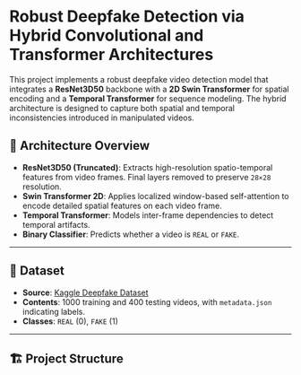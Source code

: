 # Robust Deepfake Detection via Hybrid Convolutional and Transformer Architectures

This project implements a robust deepfake video detection model that integrates a **ResNet3D50** backbone with a **2D Swin Transformer** for spatial encoding and a **Temporal Transformer** for sequence modeling. The hybrid architecture is designed to capture both spatial and temporal inconsistencies introduced in manipulated videos.

## 🧠 Architecture Overview

- **ResNet3D50 (Truncated)**: Extracts high-resolution spatio-temporal features from video frames. Final layers removed to preserve `28×28` resolution.
- **Swin Transformer 2D**: Applies localized window-based self-attention to encode detailed spatial features on each video frame.
- **Temporal Transformer**: Models inter-frame dependencies to detect temporal artifacts.
- **Binary Classifier**: Predicts whether a video is `REAL` or `FAKE`.

---

## 📁 Dataset

- **Source**: [Kaggle Deepfake Dataset](https://www.kaggle.com/c/deepfake-detection-challenge/data)
- **Contents**: 1000 training and 400 testing videos, with `metadata.json` indicating labels.
- **Classes**: `REAL` (0), `FAKE` (1)

---

## 🏗️ Project Structure

